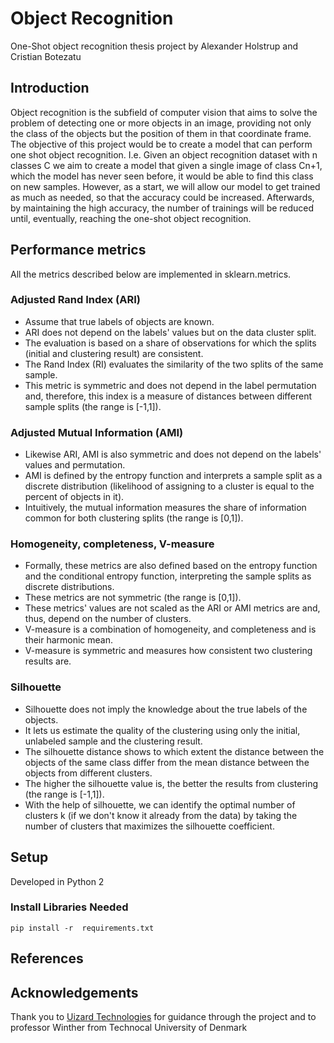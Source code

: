 # Object Recognition
One-Shot object recognition thesis project by Alexander Holstrup and Cristian Botezatu

## Introduction
Object recognition is the subfield of computer vision that aims to solve the problem of detecting one or more objects in an image, providing not only the class of the objects but the position of them in that coordinate frame. 
The objective of this project would be to create a model that can perform one shot object recognition. I.e. Given an object recognition dataset with n classes C we aim to create a model that given a single image of class Cn+1, which the model has never seen before, it would be able to find this class on new samples. However, as a start, we will allow our model to get trained as much as needed, so that the accuracy could be increased. Afterwards, by maintaining the high accuracy, the number of trainings will be reduced until, eventually, reaching the one-shot object recognition.

## Performance metrics
All the metrics described below are implemented in sklearn.metrics.

### Adjusted Rand Index (ARI)
- Assume that true labels of objects are known.
- ARI does not depend on the labels' values but on the data cluster split.
- The evaluation is based on a share of observations for which the splits (initial and clustering result) are consistent.
- The Rand Index (RI) evaluates the similarity of the two splits of the same sample.
- This metric is symmetric and does not depend in the label permutation and, therefore, this index is a measure of distances between different sample splits (the range is [-1,1]).

### Adjusted Mutual Information (AMI)
- Likewise ARI, AMI is also symmetric and does not depend on the labels' values and permutation.
- AMI is defined by the entropy function and interprets a sample split as a discrete distribution (likelihood of assigning to a cluster is equal to the percent of objects in it).
- Intuitively, the mutual information measures the share of information common for both clustering splits (the range is [0,1]).

### Homogeneity, completeness, V-measure
- Formally, these metrics are also defined based on the entropy function and the conditional entropy function, interpreting the sample splits as discrete distributions.
- These metrics are not symmetric (the range is [0,1]).
- These metrics' values are not scaled as the  ARI  or  AMI  metrics are and, thus, depend on the number of clusters.
- V-measure is a combination of homogeneity, and completeness and is their harmonic mean. 
- V-measure is symmetric and measures how consistent two clustering results are.

### Silhouette
- Silhouette does not imply the knowledge about the true labels of the objects.
- It lets us estimate the quality of the clustering using only the initial, unlabeled sample and the clustering result.
- The silhouette distance shows to which extent the distance between the objects of the same class differ from the mean distance between the objects from different clusters.
- The higher the silhouette value is, the better the results from clustering (the range is [-1,1]).
- With the help of silhouette, we can identify the optimal number of clusters  k  (if we don't know it already from the data) by taking the number of clusters that maximizes the silhouette coefficient.



## Setup

Developed in Python 2

### Install Libraries Needed
```
pip install -r  requirements.txt
```


## References


## Acknowledgements
Thank you to [Uizard Technologies](https://uizard.io/) for guidance through the project and to professor Winther from Technocal University of Denmark
